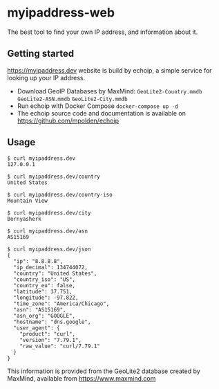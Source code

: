 # myipaddress-web
The best tool to find your own IP address, and information about it.

## Getting started
https://myipaddress.dev website is build by echoip, a simple service for looking up your IP address. 
- Download GeoIP Databases by MaxMind: `GeoLite2-Country.mmdb` `GeoLite2-ASN.mmdb` `GeoLite2-City.mmdb`
- Run echoip with Docker Compose `docker-compose up -d`
- The echoip source code and documentation is available on https://github.com/mpolden/echoip

## Usage

```
$ curl myipaddress.dev 
127.0.0.1

$ curl myipaddress.dev/country
United States

$ curl myipaddress.dev/country-iso
Mountain View

$ curl myipaddress.dev/city
Bornyasherk

$ curl myipaddress.dev/asn
AS15169

$ curl myipaddress.dev/json
{
  "ip": "8.8.8.8",
  "ip_decimal": 134744072,
  "country": "United States",
  "country_iso": "US",
  "country_eu": false,
  "latitude": 37.751,
  "longitude": -97.822,
  "time_zone": "America/Chicago",
  "asn": "AS15169",
  "asn_org": "GOOGLE",
  "hostname": "dns.google",
  "user_agent": {
    "product": "curl",
    "version": "7.79.1",
    "raw_value": "curl/7.79.1"
  }
}
```

This information is provided from the GeoLite2 database created by MaxMind, available from https://www.maxmind.com
